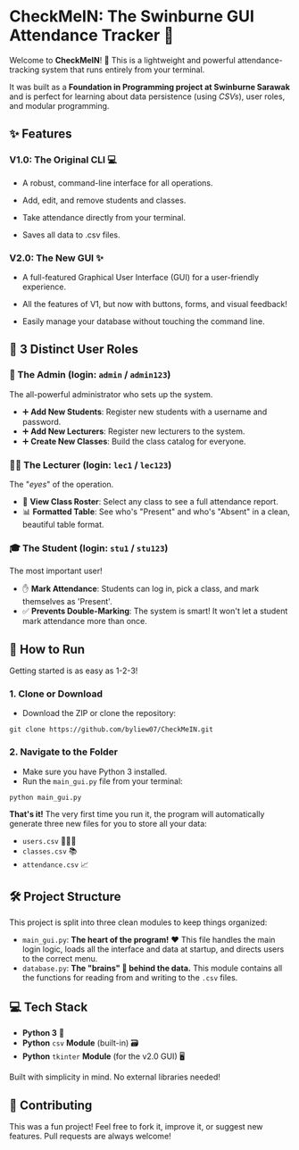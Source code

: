 # CheckMeIN: The Swinburne GUI Attendance Tracker 📝
Welcome to **CheckMeIN**! 👋 This is a lightweight and powerful attendance-tracking system that runs entirely from your terminal.

It was built as a **Foundation in Programming project at Swinburne Sarawak** and is perfect for learning about data persistence (using *CSVs*), user roles, and modular programming.

## ✨ Features

### V1.0: The Original CLI 💻

* A robust, command-line interface for all operations.

* Add, edit, and remove students and classes.

* Take attendance directly from your terminal.

* Saves all data to .csv files.

### V2.0: The New GUI ✨

* A full-featured Graphical User Interface (GUI) for a user-friendly experience.

* All the features of V1, but now with buttons, forms, and visual feedback!

* Easily manage your database without touching the command line.


## 🏫 3 Distinct User Roles

### 🚀 The Admin (login: `admin` / `admin123`)
The all-powerful administrator who sets up the system.
* ➕ **Add New Students**: Register new students with a username and password.
* ➕ **Add New Lecturers**: Register new lecturers to the system.
* ➕ **Create New Classes**: Build the class catalog for everyone.

### 👩‍🏫 The Lecturer (login: `lec1` / `lec123`)
The "*eyes*" of the operation.
* 👀 **View Class Roster**: Select any class to see a full attendance report.
* 📊 **Formatted Table**: See who's "Present" and who's "Absent" in a clean, beautiful table format.

### 🎓 The Student (login: `stu1` / `stu123`)
The most important user!
* ✋ **Mark Attendance**: Students can log in, pick a class, and mark themselves as 'Present'.
* ✅ **Prevents Double-Marking**: The system is smart! It won't let a student mark attendance more than once.

## 🚀 How to Run
Getting started is as easy as 1-2-3!
### 1. **Clone or Download**
* Download the ZIP or clone the repository:
```
git clone https://github.com/byliew07/CheckMeIN.git
```
### 2. **Navigate to the Folder**
* Make sure you have Python 3 installed.
* Run the `main_gui.py` file from your terminal:
```
python main_gui.py
```
**That's it!** The very first time you run it, the program will automatically generate three new files for you to store all your data:
* `users.csv` 🧑‍🤝‍🧑
* `classes.csv` 📚
* `attendance.csv` 📈

## 🛠️ Project Structure
This project is split into three clean modules to keep things organized:
* `main_gui.py`: **The heart of the program!** ❤️ This file handles the main login logic, loads all the interface and data at startup, and directs users to the correct menu.
* `database.py`: **The "brains" 🧠 behind the data.** This module contains all the functions for reading from and writing to the `.csv` files.

## 💻 Tech Stack
* **Python 3** 🐍
* **Python** `csv` **Module** (built-in) 🗃️
* **Python** `tkinter` **Module** (for the v2.0 GUI) 🖥️
  
Built with simplicity in mind. No external libraries needed!

## 🤝 Contributing
This was a fun project! Feel free to fork it, improve it, or suggest new features. Pull requests are always welcome!
